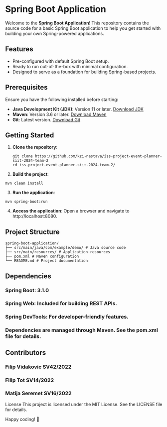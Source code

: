 # Spring Boot Application

Welcome to the **Spring Boot Application**! This repository contains the source code for a basic Spring Boot application to help you get started with building your own Spring-powered applications.

## Features

- Pre-configured with default Spring Boot setup.
- Ready to run out-of-the-box with minimal configuration.
- Designed to serve as a foundation for building Spring-based projects.

## Prerequisites

Ensure you have the following installed before starting:

- **Java Development Kit (JDK)**: Version 11 or later. [Download JDK](https://www.oracle.com/java/technologies/javase-jdk11-downloads.html)
- **Maven**: Version 3.6 or later. [Download Maven](https://maven.apache.org/download.cgi)
- **Git**: Latest version. [Download Git](https://git-scm.com/)

## Getting Started

1. **Clone the repository**:

   ```
   git clone https://github.com/kzi-nastava/iss-project-event-planner-siit-2024-team-2
   cd iss-project-event-planner-siit-2024-team-2/
   ```

2. **Build the project**:

```
mvn clean install
```

3. **Run the application**:

```
mvn spring-boot:run
```

4. **Access the application**: Open a browser and navigate to http://localhost:8080.

## Project Structure

```
spring-boot-application/
├── src/main/java/com/example/demo/ # Java source code
├── src/main/resources/ # Application resources
├── pom.xml # Maven configuration
└── README.md # Project documentation
```

## Dependencies

### Spring Boot: 3.1.0

### Spring Web: Included for building REST APIs.

### Spring DevTools: For developer-friendly features.

### Dependencies are managed through Maven. See the pom.xml file for details.

## Contributors

### Filip Vidakovic SV42/2022

### Filip Tot SV14/2022

### Matija Seremet SV16/2022

License
This project is licensed under the MIT License. See the LICENSE file for details.

Happy coding! 🚀
